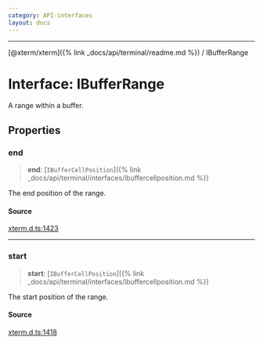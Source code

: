 ```yaml
---
category: API-interfaces
layout: docs
---
```



***

[@xterm/xterm]({% link _docs/api/terminal/readme.md %}) / IBufferRange

# Interface: IBufferRange

A range within a buffer.

## Properties

### end

> **end**: [`IBufferCellPosition`]({% link _docs/api/terminal/interfaces/ibuffercellposition.md %})

The end position of the range.

#### Source

[xterm.d.ts:1423](https://github.com/xtermjs/xterm.js/blob/5.4.0/typings/xterm.d.ts#L1423)

***

### start

> **start**: [`IBufferCellPosition`]({% link _docs/api/terminal/interfaces/ibuffercellposition.md %})

The start position of the range.

#### Source

[xterm.d.ts:1418](https://github.com/xtermjs/xterm.js/blob/5.4.0/typings/xterm.d.ts#L1418)
